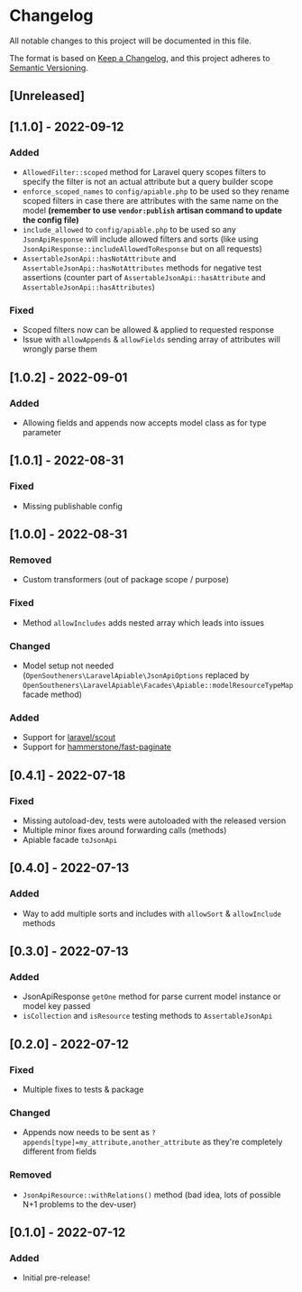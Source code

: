 # Changelog

All notable changes to this project will be documented in this file.

The format is based on [Keep a Changelog](https://keepachangelog.com/en/1.0.0/),
and this project adheres to [Semantic Versioning](https://semver.org/spec/v2.0.0.html).

## [Unreleased]

## [1.1.0] - 2022-09-12

### Added

- `AllowedFilter::scoped` method for Laravel query scopes filters to specify the filter is not an actual attribute but a query builder scope
- `enforce_scoped_names` to `config/apiable.php` to be used so they rename scoped filters in case there are attributes with the same name on the model **(remember to use `vendor:publish` artisan command to update the config file)**
- `include_allowed` to `config/apiable.php` to be used so any `JsonApiResponse` will include allowed filters and sorts (like using `JsonApiResponse::includeAllowedToResponse` but on all requests)
- `AssertableJsonApi::hasNotAttribute` and `AssertableJsonApi::hasNotAttributes` methods for negative test assertions (counter part of `AssertableJsonApi::hasAttribute` and `AssertableJsonApi::hasAttributes`)

### Fixed

- Scoped filters now can be allowed & applied to requested response
- Issue with `allowAppends` & `allowFields` sending array of attributes will wrongly parse them

## [1.0.2] - 2022-09-01

### Added

- Allowing fields and appends now accepts model class as for type parameter

## [1.0.1] - 2022-08-31

### Fixed

- Missing publishable config

## [1.0.0] - 2022-08-31

### Removed

- Custom transformers (out of package scope / purpose)

### Fixed

- Method `allowIncludes` adds nested array which leads into issues

### Changed

- Model setup not needed (`OpenSoutheners\LaravelApiable\JsonApiOptions` replaced by `OpenSoutheners\LaravelApiable\Facades\Apiable::modelResourceTypeMap` facade method)

### Added

- Support for [laravel/scout](https://github.com/laravel/scout)
- Support for [hammerstone/fast-paginate](https://github.com/hammerstonedev/fast-paginate)

## [0.4.1] - 2022-07-18

### Fixed

- Missing autoload-dev, tests were autoloaded with the released version
- Multiple minor fixes around forwarding calls (methods)
- Apiable facade `toJsonApi`

## [0.4.0] - 2022-07-13

### Added

- Way to add multiple sorts and includes with `allowSort` & `allowInclude` methods

## [0.3.0] - 2022-07-13

### Added

- JsonApiResponse `getOne` method for parse current model instance or model key passed
- `isCollection` and `isResource` testing methods to `AssertableJsonApi`

## [0.2.0] - 2022-07-12

### Fixed

- Multiple fixes to tests & package

### Changed

- Appends now needs to be sent as `?appends[type]=my_attribute,another_attribute` as they're completely different from fields

### Removed

- `JsonApiResource::withRelations()` method (bad idea, lots of possible N+1 problems to the dev-user)

## [0.1.0] - 2022-07-12

### Added

- Initial pre-release! 
